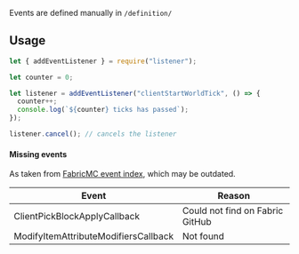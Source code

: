 Events are defined manually in `/definition/`

## Usage

```js
let { addEventListener } = require("listener");

let counter = 0;

let listener = addEventListener("clientStartWorldTick", () => {
  counter++;
  console.log(`${counter} ticks has passed`);
});

listener.cancel(); // cancels the listener
```

#### Missing events

As taken from [FabricMC event index](https://wiki.fabricmc.net/tutorial:event_index), which may be outdated.

| Event                                | Reason                          |
| ------------------------------------ | ------------------------------- |
| ClientPickBlockApplyCallback         | Could not find on Fabric GitHub |
| ModifyItemAttributeModifiersCallback | Not found                       |

